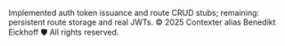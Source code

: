 Implemented auth token issuance and route CRUD stubs; remaining: persistent route storage and real JWTs.
© 2025 Contexter alias Benedikt Eickhoff 🛡️ All rights reserved.
